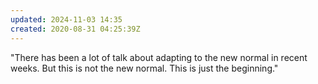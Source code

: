 ```yaml
---
updated: 2024-11-03 14:35
created: 2020-08-31 04:25:39Z
---
```


"There has been a lot of talk about adapting to the new normal in recent weeks. But this is not the new normal. This is just the beginning."